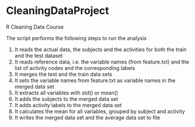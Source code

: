 # CleaningDataProject
R Cleaning Data Course

The script performs the following steps to run the analysis

1. It reads the actual data, the subjects and the activities for both the train and the test dataset
2. It reads reference data, i.e. the variable names (from feature.txt) and the list of activity codes and the corresponding labels
3. It merges the test and the train data sets
4. It sets the variable names from feature.txt as variable names in the merged data set
5. It extracts all variables with std() or mean()
6. It adds the subjects to the merged data set
7. It adds activity labels to the merged data set
8. It calculates the mean for all variables, grouped by subject and activity
9. It writes the merged data set and the average data set to file
